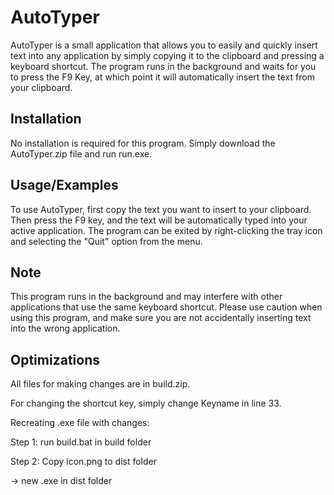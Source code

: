 
# AutoTyper

AutoTyper is a small application that allows you to easily and quickly insert text into any application by simply copying it to the clipboard and pressing a keyboard shortcut. The program runs in the background and waits for you to press the F9 Key, at which point it will automatically insert the text from your clipboard.



## Installation

No installation is required for this program. 
Simply download the AutoTyper.zip file and run run.exe.
    
## Usage/Examples

To use AutoTyper, first copy the text you want to insert to your clipboard. Then press the F9 key, and the text will be automatically typed into your active application.
The program can be exited by right-clicking the tray icon and selecting the "Quit" option from the menu.

## Note

This program runs in the background and may interfere with other applications that use the same keyboard shortcut. Please use caution when using this program, and make sure you are not accidentally inserting text into the wrong application.

## Optimizations
All files for making changes are in build.zip.

For changing the shortcut key, simply change Keyname in line 33. 

Recreating .exe file with changes: 

Step 1: run build.bat in build folder 

Step 2: Copy icon.png to dist folder 

-> new .exe in dist folder

